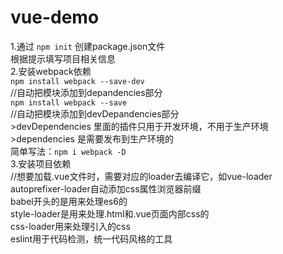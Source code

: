 # vue-demo
1.通过 `npm init` 创建package.json文件  
	根据提示填写项目相关信息  
2.安装webpack依赖  
	`npm install webpack --save-dev`  
	//自动把模块添加到depandencies部分  
	`npm install webpack --save`   
	//自动把模块添加到devDepandencies部分  
	>devDependencies  里面的插件只用于开发环境，不用于生产环境   
	>dependencies  是需要发布到生产环境的  
	简单写法：`npm i webpack -D`  
3.安装项目依赖  
	//想要加载.vue文件时，需要对应的loader去编译它，如vue-loader
	autoprefixer-loader自动添加css属性浏览器前缀  
	babel开头的是用来处理es6的  
	style-loader是用来处理.html和.vue页面内部css的  
	css-loader用来处理引入的css  
	eslint用于代码检测，统一代码风格的工具      
